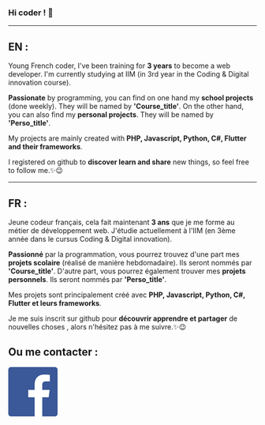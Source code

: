 ### Hi coder ! 👋
***
## EN : 

Young French coder, I've been training for __3 years__ to become a web developer. I'm currently studying at IIM (in 3rd year in the Coding & Digital innovation course).

__Passionate__ by programming, you can find on one hand my __school projects__ (done weekly). They will be named by __'Course_title'__. On the other hand, you can also find my __personal projects__. They will be named by __'Perso_title'__.

My projects are mainly created with __PHP, Javascript, Python, C#, Flutter and their frameworks__.

I registered on github to __discover learn and share__ new things, so feel free to follow me.✨😉

***
## FR :

Jeune codeur français, cela fait maintenant __3 ans__ que je me forme au métier de développement web. J'étudie actuellement  à l'IIM (en 3ème année dans le cursus Coding & Digital innovation).

__Passionné__ par la programmation, vous pourrez trouvez d'une part mes __projets scolaire__ (réalisé de manière hebdomadaire). Ils seront nommés par __'Course_title'__. D'autre part, vous pourrez également trouver mes __projets personnels__. Ils seront nommés par __'Perso_title'__.

Mes projets sont principalement créé avec __PHP, Javascript, Python, C#, Flutter et leurs frameworks__.

Je me suis inscrit sur github pour __découvrir apprendre et partager__ de nouvelles choses , alors n'hésitez pas à me suivre.✨😉


## Ou me contacter :

[![](https://github.com/TimotheePopesco/TimotheePopesco/blob/main/Facebook.png)](https://www.facebook.com/timothee.popesco.3)

